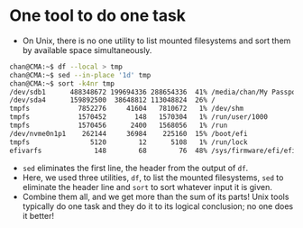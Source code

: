 # One tool to do one task

- On Unix, there is no one utility to list mounted filesystems and sort them by available space simultaneously.

```sh
chan@CMA:~$ df --local > tmp
chan@CMA:~$ sed --in-place '1d' tmp
chan@CMA:~$ sort -k4nr tmp
/dev/sdb1      488348672 199694336 288654336  41% /media/chan/My Passport
/dev/sda4      159892500  38648812 113048824  26% /
tmpfs            7852276     41604   7810672   1% /dev/shm
tmpfs            1570452       148   1570304   1% /run/user/1000
tmpfs            1570456      2400   1568056   1% /run
/dev/nvme0n1p1    262144     36984    225160  15% /boot/efi
tmpfs               5120        12      5108   1% /run/lock
efivarfs             148        68        76  48% /sys/firmware/efi/efivars
```

- `sed` eliminates the first line, the header from the output of `df`.
- Here, we used three utilities, `df`, to list the mounted filesystems, `sed` to eliminate the header line and `sort` to sort whatever input it is given.
- Combine them all, and we get more than the sum of its parts! Unix tools typically do one task and they do it to its logical conclusion; no one does it better!